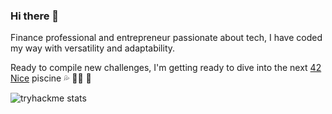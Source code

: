 ### Hi there 👋

Finance professional and entrepreneur passionate about tech, I have coded my way with versatility and adaptability.

Ready to compile new challenges, I'm getting ready to dive into the next [42 Nice](https://42nice.fr/) piscine 💦 👨‍💻 🚀

![tryhackme stats](https://raw.githubusercontent.com/alexmeurant/alexmeurant/master/assets/thm_propic.png)
<!--
**alexmeurant/alexmeurant** is a ✨ _special_ ✨ repository because its `README.md` (this file) appears on your GitHub profile.

Here are some ideas to get you started:

- 🔭 I’m currently working on ...
- 🌱 I’m currently learning ...
- 👯 I’m looking to collaborate on ...
- 🤔 I’m looking for help with ...
- 💬 Ask me about ...
- 📫 How to reach me: ...
- 😄 Pronouns: ...
- ⚡ Fun fact: ...
-->
